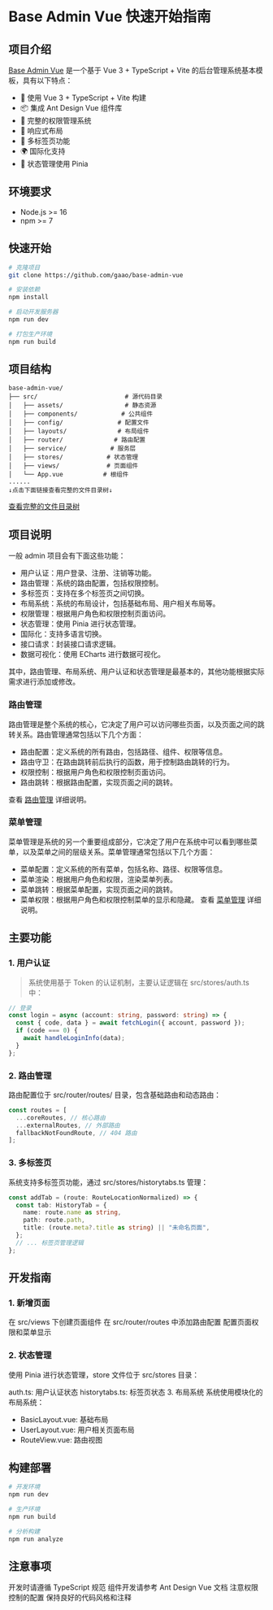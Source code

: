 # Base Admin Vue 快速开始指南

## 项目介绍

[Base Admin Vue](https://github.com/gaao/base-admin-vue) 是一个基于 Vue 3 + TypeScript + Vite 的后台管理系统基本模板，具有以下特点：

- 🚀 使用 Vue 3 + TypeScript + Vite 构建
- 📦 集成 Ant Design Vue 组件库
- 🔐 完整的权限管理系统
- 📱 响应式布局
- 🎯 多标签页功能
- 🌍 国际化支持
- 💾 状态管理使用 Pinia

## 环境要求

- Node.js >= 16
- npm >= 7

## 快速开始

```bash
# 克隆项目
git clone https://github.com/gaao/base-admin-vue
```

```bash
# 安装依赖
npm install
```

```bash
# 启动开发服务器
npm run dev
```

```bash
# 打包生产环境
npm run build
```

## 项目结构

```
base-admin-vue/
├── src/                        # 源代码目录
│   ├── assets/                 # 静态资源
│   ├── components/            # 公共组件
│   ├── config/               # 配置文件
│   ├── layouts/              # 布局组件
│   ├── router/              # 路由配置
│   ├── service/            # 服务层
│   ├── stores/            # 状态管理
│   ├── views/             # 页面组件
│   └── App.vue           # 根组件
......
↓点击下面链接查看完整的文件目录树↓
```

[查看完整的文件目录树](/project/filetree.md)

## 项目说明

一般 admin 项目会有下面这些功能：

- 用户认证：用户登录、注册、注销等功能。
- 路由管理：系统的路由配置，包括权限控制。
- 多标签页：支持在多个标签页之间切换。
- 布局系统：系统的布局设计，包括基础布局、用户相关布局等。
- 权限管理：根据用户角色和权限控制页面访问。
- 状态管理：使用 Pinia 进行状态管理。
- 国际化：支持多语言切换。
- 接口请求：封装接口请求逻辑。
- 数据可视化：使用 ECharts 进行数据可视化。

其中，路由管理、布局系统、用户认证和状态管理是最基本的，其他功能根据实际需求进行添加或修改。
### 路由管理
路由管理是整个系统的核心，它决定了用户可以访问哪些页面，以及页面之间的跳转关系。路由管理通常包括以下几个方面：
- 路由配置：定义系统的所有路由，包括路径、组件、权限等信息。
- 路由守卫：在路由跳转前后执行的函数，用于控制路由跳转的行为。
- 权限控制：根据用户角色和权限控制页面访问。
- 路由跳转：根据路由配置，实现页面之间的跳转。

查看 [路由管理](/project/router.md) 详细说明。
### 菜单管理
菜单管理是系统的另一个重要组成部分，它决定了用户在系统中可以看到哪些菜单，以及菜单之间的层级关系。菜单管理通常包括以下几个方面：
- 菜单配置：定义系统的所有菜单，包括名称、路径、权限等信息。
- 菜单渲染：根据用户角色和权限，渲染菜单列表。
- 菜单跳转：根据菜单配置，实现页面之间的跳转。
- 菜单权限：根据用户角色和权限控制菜单的显示和隐藏。
查看 [菜单管理](/project/menu.md) 详细说明。
## 主要功能

### 1. 用户认证

> 系统使用基于 Token 的认证机制，主要认证逻辑在 src/stores/auth.ts 中：

```typescript
// 登录
const login = async (account: string, password: string) => {
  const { code, data } = await fetchLogin({ account, password });
  if (code === 0) {
    await handleLoginInfo(data);
  }
};
```

### 2. 路由管理

路由配置位于 src/router/routes/ 目录，包含基础路由和动态路由：

```typescript
const routes = [
  ...coreRoutes, // 核心路由
  ...externalRoutes, // 外部路由
  fallbackNotFoundRoute, // 404 路由
];
```

### 3. 多标签页

系统支持多标签页功能，通过 src/stores/historytabs.ts 管理：

```typescript
const addTab = (route: RouteLocationNormalized) => {
  const tab: HistoryTab = {
    name: route.name as string,
    path: route.path,
    title: (route.meta?.title as string) || "未命名页面",
  };
  // ... 标签页管理逻辑
};
```

## 开发指南

### 1. 新增页面

在 src/views 下创建页面组件
在 src/router/routes 中添加路由配置
配置页面权限和菜单显示

### 2. 状态管理

使用 Pinia 进行状态管理，store 文件位于 src/stores 目录：

auth.ts: 用户认证状态
historytabs.ts: 标签页状态 3. 布局系统
系统使用模块化的布局系统：

- BasicLayout.vue: 基础布局
- UserLayout.vue: 用户相关页面布局
- RouteView.vue: 路由视图

## 构建部署

```bash
# 开发环境
npm run dev
```

```bash
# 生产环境
npm run build
```

```bash
# 分析构建
npm run analyze
```

## 注意事项

开发时请遵循 TypeScript 规范
组件开发请参考 Ant Design Vue 文档
注意权限控制的配置
保持良好的代码风格和注释
